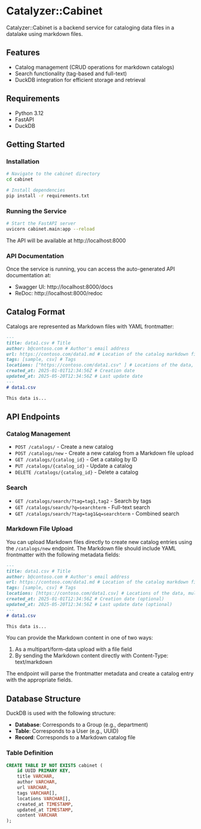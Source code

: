 # Catalyzer::Cabinet

Catalyzer::Cabinet is a backend service for cataloging data files in a datalake using markdown files.

## Features

- Catalog management (CRUD operations for markdown catalogs)
- Search functionality (tag-based and full-text)
- DuckDB integration for efficient storage and retrieval

## Requirements

- Python 3.12
- FastAPI
- DuckDB

## Getting Started

### Installation

```bash
# Navigate to the cabinet directory
cd cabinet

# Install dependencies
pip install -r requirements.txt
```

### Running the Service

```bash
# Start the FastAPI server
uvicorn cabinet.main:app --reload
```

The API will be available at http://localhost:8000

### API Documentation

Once the service is running, you can access the auto-generated API documentation at:

- Swagger UI: http://localhost:8000/docs
- ReDoc: http://localhost:8000/redoc

## Catalog Format

Catalogs are represented as Markdown files with YAML frontmatter:

```markdown
---
title: data1.csv # Title
author: b@contoso.com # Author's email address
url: https://contoso.com/data1.md # Location of the catalog markdown file
tags: [sample, csv] # Tags
locations: ["https://contoso.com/data1.csv" ] # Locations of the data, multiple possible
created_at: 2025-01-01T12:34:56Z # Creation date
updated_at: 2025-05-20T12:34:56Z # Last update date   
---
# data1.csv

This data is...
```

## API Endpoints

### Catalog Management

- `POST /catalogs/` - Create a new catalog
- `POST /catalogs/new` - Create a new catalog from a Markdown file upload
- `GET /catalogs/{catalog_id}` - Get a catalog by ID
- `PUT /catalogs/{catalog_id}` - Update a catalog
- `DELETE /catalogs/{catalog_id}` - Delete a catalog

### Search

- `GET /catalogs/search/?tag=tag1,tag2` - Search by tags
- `GET /catalogs/search/?q=searchterm` - Full-text search
- `GET /catalogs/search/?tag=tag1&q=searchterm` - Combined search

### Markdown File Upload

You can upload Markdown files directly to create new catalog entries using the `/catalogs/new` endpoint.
The Markdown file should include YAML frontmatter with the following metadata fields:

```markdown
---
title: data1.csv # Title
author: b@contoso.com # Author's email address
url: https://contoso.com/data1.md # Location of the catalog markdown file
tags: [sample, csv] # Tags
locations: [https://contoso.com/data1.csv] # Locations of the data, multiple possible
created_at: 2025-01-01T12:34:56Z # Creation date (optional)
updated_at: 2025-05-20T12:34:56Z # Last update date (optional)
---
# data1.csv

This data is...
```

You can provide the Markdown content in one of two ways:

1. As a multipart/form-data upload with a file field
2. By sending the Markdown content directly with Content-Type: text/markdown

The endpoint will parse the frontmatter metadata and create a catalog entry with the appropriate fields.

## Database Structure

DuckDB is used with the following structure:

- **Database**: Corresponds to a Group (e.g., department)
- **Table**: Corresponds to a User (e.g., UUID)
- **Record**: Corresponds to a Markdown catalog file

### Table Definition

```sql
CREATE TABLE IF NOT EXISTS cabinet (
    id UUID PRIMARY KEY,
    title VARCHAR,
    author VARCHAR,
    url VARCHAR,
    tags VARCHAR[],
    locations VARCHAR[],
    created_at TIMESTAMP,
    updated_at TIMESTAMP,
    content VARCHAR
);
```